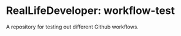 RealLifeDeveloper: workflow-test
================================

A repository for testing out different Github workflows.
